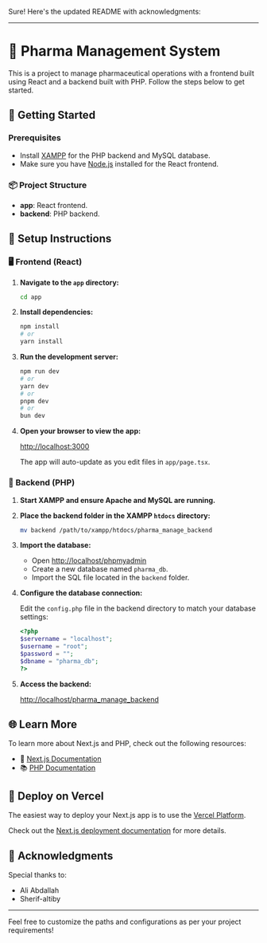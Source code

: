 Sure! Here's the updated README with acknowledgments:

---

# 💊 Pharma Management System

This is a project to manage pharmaceutical operations with a frontend built using React and a backend built with PHP. Follow the steps below to get started.

## 🚀 Getting Started

### Prerequisites

- Install [XAMPP](https://www.apachefriends.org/index.html) for the PHP backend and MySQL database.
- Make sure you have [Node.js](https://nodejs.org/) installed for the React frontend.

### 📦 Project Structure

- **app**: React frontend.
- **backend**: PHP backend.

## 🔧 Setup Instructions

### 🖥️ Frontend (React)

1. **Navigate to the `app` directory:**

   ```bash
   cd app
   ```

2. **Install dependencies:**

   ```bash
   npm install
   # or
   yarn install
   ```

3. **Run the development server:**

   ```bash
   npm run dev
   # or
   yarn dev
   # or
   pnpm dev
   # or
   bun dev
   ```

4. **Open your browser to view the app:**

   [http://localhost:3000](http://localhost:3000)

   The app will auto-update as you edit files in `app/page.tsx`.

### 🐘 Backend (PHP)

1. **Start XAMPP and ensure Apache and MySQL are running.**

2. **Place the backend folder in the XAMPP `htdocs` directory:**

   ```bash
   mv backend /path/to/xampp/htdocs/pharma_manage_backend
   ```

3. **Import the database:**

   - Open [http://localhost/phpmyadmin](http://localhost/phpmyadmin)
   - Create a new database named `pharma_db`.
   - Import the SQL file located in the `backend` folder.

4. **Configure the database connection:**

   Edit the `config.php` file in the backend directory to match your database settings:

   ```php
   <?php
   $servername = "localhost";
   $username = "root";
   $password = "";
   $dbname = "pharma_db";
   ?>
   ```

5. **Access the backend:**

   [http://localhost/pharma_manage_backend](http://localhost/pharma_manage_backend)

## 🌐 Learn More

To learn more about Next.js and PHP, check out the following resources:

- 📖 [Next.js Documentation](https://nextjs.org/docs)
- 📚 [PHP Documentation](https://www.php.net/docs.php)

## 🚀 Deploy on Vercel

The easiest way to deploy your Next.js app is to use the [Vercel Platform](https://vercel.com/new?utm_medium=default-template&filter=next.js&utm_source=create-next-app&utm_campaign=create-next-app-readme).

Check out the [Next.js deployment documentation](https://nextjs.org/docs/deployment) for more details.

## 🙏 Acknowledgments

Special thanks to:
- Ali Abdallah
- Sherif-altiby

---

Feel free to customize the paths and configurations as per your project requirements!
